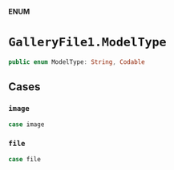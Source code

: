 **ENUM**

# `GalleryFile1.ModelType`

```swift
public enum ModelType: String, Codable
```

## Cases
### `image`

```swift
case image
```

### `file`

```swift
case file
```
